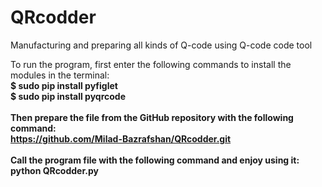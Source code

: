 # QRcodder
Manufacturing and preparing all kinds of Q-code using Q-code code tool

To run the program, first enter the following commands to install the modules in the terminal:<br>
<b>$ sudo pip install pyfiglet<br>
<b>$ sudo pip install pyqrcode<br><br>
Then prepare the file from the GitHub repository with the following command:<br>
https://github.com/Milad-Bazrafshan/QRcodder.git<br><br>
Call the program file with the following command and enjoy using it:<br>
python QRcodder.py

